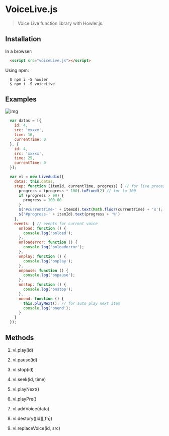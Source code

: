 # VoiceLive.js

> Voice Live function library with Howler.js.

## Installation

In a browser:

```html
  <script src="voiceLive.js"></script>
```

Using npm:

```
  $ npm i -S howler
  $ npm i -S voiceLive
```

## Examples

![img](http://o4a7cbihz.qnssl.com/cover/4b602607-ceb4-4e0d-9ecd-4806a7ed2620)

``` javascript
  var datas = [{
    id: 4,
    src: 'xxxxx',
    time: 16,
    currentTime: 0
  }, {
    id: 4,
    src: 'xxxxx',
    time: 25,
    currentTime: 0
  }];

  var vl = new LiveAudio({
    datas: this.datas, 
    step: function (itemId, currentTime, progress) { // for live process, and like a timer 
      progress = (progress * 100).toFixed(2) // for to 100
      if (progress > 99) {
        progress = 100.00
      }
      $('#currentTime-' + itemId).text(Math.floor(currentTime) + 's');
      $('#progress-' + itemId).text(progress + '%')
    },
    events: { // events for current voice
      onload: function () {
        console.log('onload');
      },
      onloaderror: function () {
        console.log('onloaderror');
      },
      onplay: function () {
        console.log('onplay');
      },
      onpause: function () {
        console.log('onpause');
      },
      onstop: function () {
        console.log('onstop');
      },
      onend: function () {
        this.playNext(); // for auto play next item
        console.log('onend');
      }
    }
  });
```

## Methods
1. vl.play(id)

2. vl.pause(id)

3. vl.stop(id)

4. vl.seek(id, time)

5. vl.playNext()

6. vl.playPre()

7. vl.addVoice(data)

8. vl.destory([id][,fn])

9. vl.replaceVoice(id, src)

